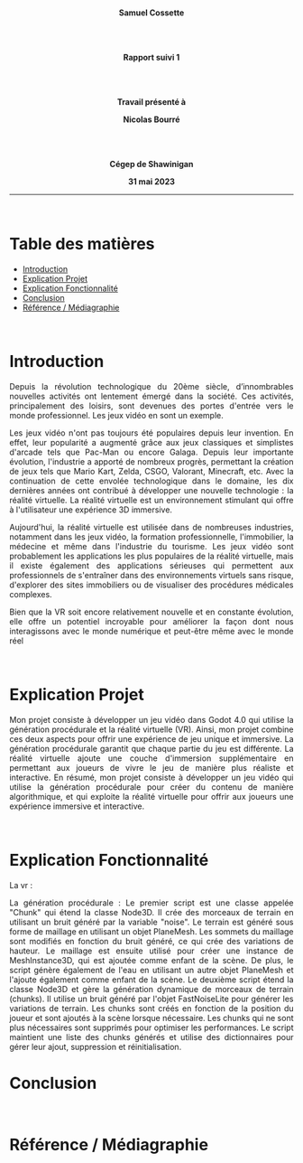 <div align="center">

<br/>

**Samuel Cossette**

<br/><br/>

**Rapport suivi 1**

<br/><br/>

**Travail présenté à**

**Nicolas Bourré**

<br/><br/>

**Cégep de Shawinigan**

**31 mai 2023**

</div>

---

<br>

# Table des matières

- [Introduction](#introduction)
- [Explication Projet](#explication-projet)
- [Explication Fonctionnalité](#explication-fonctionnalité)
- [Conclusion](#conclusion)
- [Référence / Médiagraphie](#référence--médiagraphie)

<br>

# Introduction

<div align="justify">

Depuis la révolution technologique du 20ème siècle, d’innombrables nouvelles activités ont lentement émergé dans la société. Ces activités, principalement des loisirs, sont devenues des portes d'entrée vers le monde professionnel. Les jeux vidéo en sont un exemple.

Les jeux vidéo n'ont pas toujours été populaires depuis leur invention. En effet, leur popularité a augmenté grâce aux jeux classiques et simplistes d'arcade tels que Pac-Man ou encore Galaga. Depuis leur importante évolution, l'industrie a apporté de nombreux progrès, permettant la création de jeux tels que Mario Kart, Zelda, CSGO, Valorant, Minecraft, etc. Avec la continuation de cette envolée technologique dans le domaine, les dix dernières années ont contribué à développer une nouvelle technologie : la réalité virtuelle. La réalité virtuelle est un environnement stimulant qui offre à l'utilisateur une expérience 3D immersive.

Aujourd'hui, la réalité virtuelle est utilisée dans de nombreuses industries, notamment dans les jeux vidéo, la formation professionnelle, l'immobilier, la médecine et même dans l'industrie du tourisme. Les jeux vidéo sont probablement les applications les plus populaires de la réalité virtuelle, mais il existe également des applications sérieuses qui permettent aux professionnels de s'entraîner dans des environnements virtuels sans risque, d'explorer des sites immobiliers ou de visualiser des procédures médicales complexes.

Bien que la VR soit encore relativement nouvelle et en constante évolution, elle offre un potentiel incroyable pour améliorer la façon dont nous interagissons avec le monde numérique et peut-être même avec le monde réel

<br>

</div>

# Explication Projet

<div align="justify">

Mon projet consiste à développer un jeu vidéo dans Godot 4.0 qui utilise la génération procédurale et la réalité virtuelle (VR). Ainsi, mon projet combine ces deux aspects pour offrir une expérience de jeu unique et immersive. La génération procédurale garantit que chaque partie du jeu est différente. La réalité virtuelle ajoute une couche d'immersion supplémentaire en permettant aux joueurs de vivre le jeu de manière plus réaliste et interactive. En résumé, mon projet consiste à développer un jeu vidéo qui utilise la génération procédurale pour créer du contenu de manière algorithmique, et qui exploite la réalité virtuelle pour offrir aux joueurs une expérience immersive et interactive.

<br>

</div>

# Explication Fonctionnalité

<div align="justify">

La vr :

La génération procédurale : 
Le premier script est une classe appelée "Chunk" qui étend la classe Node3D. Il crée des morceaux de terrain en utilisant un bruit généré par la variable "noise". Le terrain est généré sous forme de maillage en utilisant un objet PlaneMesh. Les sommets du maillage sont modifiés en fonction du bruit généré, ce qui crée des variations de hauteur. Le maillage est ensuite utilisé pour créer une instance de MeshInstance3D, qui est ajoutée comme enfant de la scène. De plus, le script génère également de l'eau en utilisant un autre objet PlaneMesh et l'ajoute également comme enfant de la scène.
Le deuxième script étend la classe Node3D et gère la génération dynamique de morceaux de terrain (chunks). Il utilise un bruit généré par l'objet FastNoiseLite pour générer les variations de terrain. Les chunks sont créés en fonction de la position du joueur et sont ajoutés à la scène lorsque nécessaire. Les chunks qui ne sont plus nécessaires sont supprimés pour optimiser les performances. Le script maintient une liste des chunks générés et utilise des dictionnaires pour gérer leur ajout, suppression et réinitialisation.
<br>

<div>

# Conclusion

<div align="justify">

<br>

<div>

# Référence / Médiagraphie
